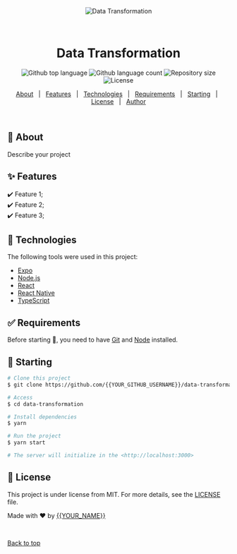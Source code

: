<div align="center" id="top"> 
  <img src="./.github/app.gif" alt="Data Transformation" />

  &#xa0;

  <!-- <a href="https://datatransformation.netlify.app">Demo</a> -->
</div>

<h1 align="center">Data Transformation</h1>

<p align="center">
  <img alt="Github top language" src="https://img.shields.io/github/languages/top/{{YOUR_GITHUB_USERNAME}}/data-transformation?color=56BEB8">

  <img alt="Github language count" src="https://img.shields.io/github/languages/count/{{YOUR_GITHUB_USERNAME}}/data-transformation?color=56BEB8">

  <img alt="Repository size" src="https://img.shields.io/github/repo-size/{{YOUR_GITHUB_USERNAME}}/data-transformation?color=56BEB8">

  <img alt="License" src="https://img.shields.io/github/license/{{YOUR_GITHUB_USERNAME}}/data-transformation?color=56BEB8">

  <!-- <img alt="Github issues" src="https://img.shields.io/github/issues/{{YOUR_GITHUB_USERNAME}}/data-transformation?color=56BEB8" /> -->

  <!-- <img alt="Github forks" src="https://img.shields.io/github/forks/{{YOUR_GITHUB_USERNAME}}/data-transformation?color=56BEB8" /> -->

  <!-- <img alt="Github stars" src="https://img.shields.io/github/stars/{{YOUR_GITHUB_USERNAME}}/data-transformation?color=56BEB8" /> -->
</p>

<!-- Status -->

<!-- <h4 align="center"> 
	🚧  Data Transformation 🚀 Under construction...  🚧
</h4> 

<hr> -->

<p align="center">
  <a href="#dart-about">About</a> &#xa0; | &#xa0; 
  <a href="#sparkles-features">Features</a> &#xa0; | &#xa0;
  <a href="#rocket-technologies">Technologies</a> &#xa0; | &#xa0;
  <a href="#white_check_mark-requirements">Requirements</a> &#xa0; | &#xa0;
  <a href="#checkered_flag-starting">Starting</a> &#xa0; | &#xa0;
  <a href="#memo-license">License</a> &#xa0; | &#xa0;
  <a href="https://github.com/{{YOUR_GITHUB_USERNAME}}" target="_blank">Author</a>
</p>

<br>

## :dart: About ##

Describe your project

## :sparkles: Features ##

:heavy_check_mark: Feature 1;\
:heavy_check_mark: Feature 2;\
:heavy_check_mark: Feature 3;

## :rocket: Technologies ##

The following tools were used in this project:

- [Expo](https://expo.io/)
- [Node.js](https://nodejs.org/en/)
- [React](https://pt-br.reactjs.org/)
- [React Native](https://reactnative.dev/)
- [TypeScript](https://www.typescriptlang.org/)

## :white_check_mark: Requirements ##

Before starting :checkered_flag:, you need to have [Git](https://git-scm.com) and [Node](https://nodejs.org/en/) installed.

## :checkered_flag: Starting ##

```bash
# Clone this project
$ git clone https://github.com/{{YOUR_GITHUB_USERNAME}}/data-transformation

# Access
$ cd data-transformation

# Install dependencies
$ yarn

# Run the project
$ yarn start

# The server will initialize in the <http://localhost:3000>
```

## :memo: License ##

This project is under license from MIT. For more details, see the [LICENSE](LICENSE.md) file.


Made with :heart: by <a href="https://github.com/{{YOUR_GITHUB_USERNAME}}" target="_blank">{{YOUR_NAME}}</a>

&#xa0;

<a href="#top">Back to top</a>
